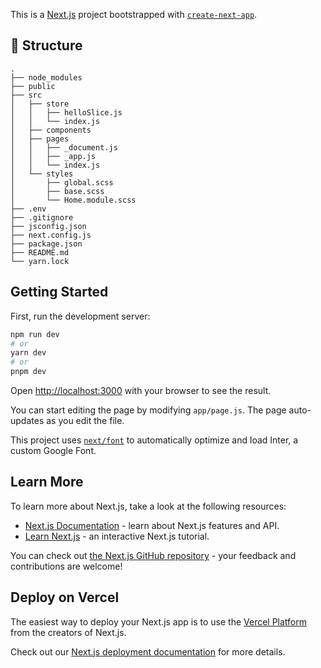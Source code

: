 This is a [Next.js](https://nextjs.org/) project bootstrapped with [`create-next-app`](https://github.com/vercel/next.js/tree/canary/packages/create-next-app).

## 📁 Structure
```
.
├── node_modules
├── public
├── src
│   ├── store
│   │   ├── helloSlice.js
│   │   └── index.js
│   ├── components
│   ├── pages
│   │   ├── _document.js
│   │   ├── _app.js
│   │   └── index.js
│   └── styles
│       ├── global.scss
│       ├── base.scss
│       └── Home.module.scss
├── .env
├── .gitignore
├── jsconfig.json
├── next.config.js
├── package.json
├── README.md
└── yarn.lock

```
## Getting Started

First, run the development server:

```bash
npm run dev
# or
yarn dev
# or
pnpm dev
```

Open [http://localhost:3000](http://localhost:3000) with your browser to see the result.

You can start editing the page by modifying `app/page.js`. The page auto-updates as you edit the file.

This project uses [`next/font`](https://nextjs.org/docs/basic-features/font-optimization) to automatically optimize and load Inter, a custom Google Font.

## Learn More

To learn more about Next.js, take a look at the following resources:

- [Next.js Documentation](https://nextjs.org/docs) - learn about Next.js features and API.
- [Learn Next.js](https://nextjs.org/learn) - an interactive Next.js tutorial.

You can check out [the Next.js GitHub repository](https://github.com/vercel/next.js/) - your feedback and contributions are welcome!

## Deploy on Vercel

The easiest way to deploy your Next.js app is to use the [Vercel Platform](https://vercel.com/new?utm_medium=default-template&filter=next.js&utm_source=create-next-app&utm_campaign=create-next-app-readme) from the creators of Next.js.

Check out our [Next.js deployment documentation](https://nextjs.org/docs/deployment) for more details.
